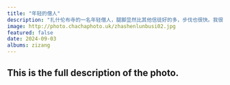 ```yaml
---
title: "年轻的僧人"
description: "扎什伦布寺的一名年轻僧人，腿脚显然比其他信徒好的多，步伐也很快。我很喜欢在这个位置拍摄，由人文、寺庙、蓝天白云，最棒的是我可以在树荫下的长椅上坐着拍"
image: http://photo.chachaphoto.uk/zhashenlunbusi02.jpg
featured: false
date: 2024-09-03
albums: zizang
---
```


## This is the full description of the photo.
